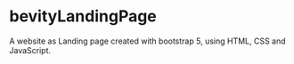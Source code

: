 # bevityLandingPage
A website as Landing page created with bootstrap 5, using HTML, CSS and JavaScript. 
